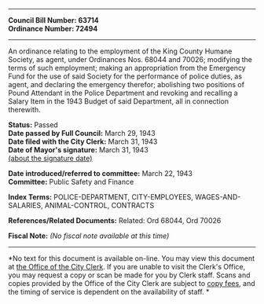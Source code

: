 * * * * *  
  
**Council Bill Number: [](#h0)[](#h2)63714**   
**Ordinance Number: 72494**  
  
* * * * *  
  
An ordinance relating to the employment of the King County Humane Society, as agent, under Ordinances Nos. 68044 and 70026; modifying the terms of such employment; making an appropriation from the Emergency Fund for the use of said Society for the performance of police duties, as agent, and declaring the emergency therefor; abolishing two positions of Pound Attendant in the Police Department and revoking and recalling a Salary Item in the 1943 Budget of said Department, all in connection therewith.  
  
**Status:** Passed   
**Date passed by Full Council:** March 29, 1943   
**Date filed with the City Clerk:** March 31, 1943   
**Date of Mayor's signature:** March 31, 1943   
[(about the signature date)](/~public/approvaldate.htm)   
  
  
**Date introduced/referred to committee:** March 22, 1943   
**Committee:** Public Safety and Finance   
  
**Index Terms:** POLICE-DEPARTMENT, CITY-EMPLOYEES, WAGES-AND-SALARIES, ANIMAL-CONTROL, CONTRACTS  
  
**References/Related Documents:** Related: Ord 68044, Ord 70026  
  
**Fiscal Note:** *(No fiscal note available at this time)*  
  
* * * * *  
  
*No text for this document is available on-line. You may view this document at [the Office of the City Clerk](http://www.seattle.gov/leg/clerk/contactUs.htm). If you are unable to visit the Clerk's Office, you may request a copy or scan be made for you by Clerk staff. Scans and copies provided by the Office of the City Clerk are subject to [copy fees](http://clerk.seattle.gov/~public/clerkfees.htm), and the timing of service is dependent on the availability of staff. *  
  
  
